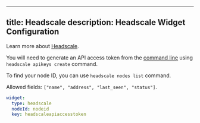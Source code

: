 
---
title: Headscale
description: Headscale Widget Configuration
---

Learn more about [Headscale](https://headscale.net/).

You will need to generate an API access token from the [command line](https://headscale.net/ref/remote-cli/#create-an-api-key) using `headscale apikeys create` command.

To find your node ID, you can use `headscale nodes list` command.

Allowed fields: `["name", "address", "last_seen", "status"]`.

```yaml
widget:
  type: headscale
  nodeId: nodeid
  key: headscaleapiaccesstoken
```

